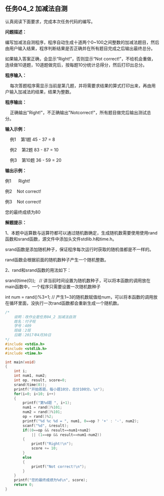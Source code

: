 ## 任务04_2  加减法自测

认真阅读下面要求，完成本次任务代码的编写。

**问题描述：**

编写加减法自测程序，程序自动生成十道两个0~100之间整数的加减法题目，然后由用户输入结果，程序判断结果是否正确并在所有题目完成之后输出最终总分。

如果输入答案正确，会显示“Right!”，否则显示“Not correct!”，不给机会重做，连续做10道题，10道题做完后，按每题10分统计总得分，然后打印出总分。

**程序输入：**

    每次答题程序需显示当前是第几题，并将需要求结果的算式打印出来，再由用户输入加减法的结果，结果为整数。

**程序输出：**

    正确输出"Right!"，不正确输出"Notcorrect!"，所有题目做完后输出测试总分。

**输入示例：**

    例1    第1题 45 - 37 = 8

    例2    第2题 83 - 87 = 10

    例3    第10题 36 - 59 = 20

**输出示例：**

例1      Right!

例2    Not correct!

例3    Not correct!

您的最终成绩为80

**解题提示：**

1、本题中运算数与运算符都可以通过随机数确定，生成随机数需要使用使用rand函数和srand函数，源文件中添加头文件stdlib.h和time.h。

srand函数是添加随机种子，保证程序每次运行时获取的随机值都是不一样的。

rand函数会根据前面的随机数种子产生一个随机整数。

2、rand和srand函数的用法如下：

srand(time(0));   // 讲当前时间设置为随机数种子，可以将本函数的调用放在main函数中，一个程序只需要设置一次随机数种子

int num = rand()%3+1; // 产生1~3的随机数赋值给num，可以将本函数的调用放在循环里面，没执行一次rand函数都会重新生成一个随机数。

```c
/*
	说明：改作业是任务04_2 加减法自测
	姓名：付子旺
	学号：409
	班级：2班
	日期：2017年4月30日
*/
#include <stdio.h>
#include <stdlib.h>
#include <time.h>

int main(void)
{
    int i;
    int num1, num2;
    int op, result, score=0;
    srand(time(0));
    printf("开始答题，每小题10分，总分100分。\n");
    for(i=0; i<10; i++)
    {
        printf("第%d题 ", i+1);
        num1 = rand()%101;
        num2 = rand()%101;
        op = rand()%2;
        printf("%d %c %d = ", num1, 0==op ? '+' : '-', num2);
        scanf("%d", &result);
        if((0==op && result==num1+num2)
            || (1==op && result==num1-num2))
        {
            printf("Right!\n");
            score += 10;
        }
        else
        {
            printf("Not correct!\n");
        }
    }
    printf("您的最终成绩为%d\n", score);
    return 0;
}
```

